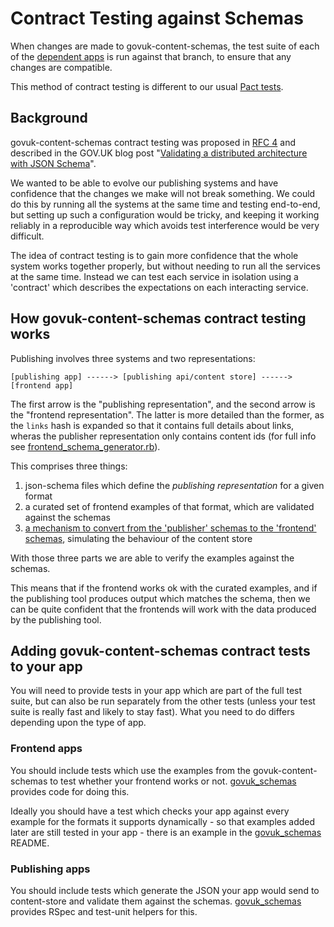 # Contract Testing against Schemas

When changes are made to govuk-content-schemas, the test suite of each of the [dependent apps](https://github.com/alphagov/govuk-content-schemas/blob/aad248a867e878a496dcb488a4ba2170cebdb86b/Jenkinsfile#L7-L38) is run against that branch, to ensure that any changes are compatible.

This method of contract testing is different to our usual [Pact tests](https://docs.publishing.service.gov.uk/manual/pact-broker.html).

## Background

govuk-content-schemas contract testing was proposed in [RFC 4](https://gov-uk.atlassian.net/wiki/display/WH/RFC+4+%3A+Enabling+the+independent+iteration+of+formats+on+government-frontend) and described in the GOV.UK blog post "[Validating a distributed architecture with JSON Schema](https://gdstechnology.blog.gov.uk/2015/01/07/validating-a-distributed-architecture-with-json-schema/)".

We wanted to be able to evolve our publishing systems and have confidence that the changes we make will not break something. We could do this by running all the systems at the same time and testing end-to-end, but setting up such a configuration would be tricky, and keeping it working reliably in a reproducible way which avoids test interference would be very difficult.

The idea of contract testing is to gain more confidence that the whole system works together properly, but without needing to run all the services at the same time. Instead we can test each service in isolation using a 'contract' which describes the expectations on each interacting service.

## How govuk-content-schemas contract testing works

Publishing involves three systems and two representations:

```
[publishing app] ------> [publishing api/content store] ------> [frontend app]
```

The first arrow is the "publishing representation", and the second arrow is the "frontend representation". The latter is more detailed than the former, as the `links` hash is expanded so
that it contains full details about links, wheras the publisher representation
only contains content ids (for full info see [frontend_schema_generator.rb](../lib/schema_generator/frontend_schema_generator.rb)).

This comprises three things:

1. json-schema files which define the *publishing representation* for a given format
2. a curated set of frontend examples of that format, which are validated against the schemas
3. [a mechanism to convert from the 'publisher' schemas to the 'frontend' schemas](https://github.com/alphagov/govuk-content-schemas/blob/main/lib/schema_generator/frontend_schema_generator.rb), simulating the behaviour of the content store

With those three parts we are able to verify the examples against the schemas.

This means that if the frontend works ok with the curated examples, and if the publishing tool produces output which matches the schema, then we can be quite confident that the frontends will work with the data produced by the publishing tool.

## Adding govuk-content-schemas contract tests to your app

You will need to provide tests in your app which are part of the full test suite, but can also be run separately from the other tests (unless your test suite is really fast and likely to stay fast). What you need to do differs depending upon the type of app.

### Frontend apps

You should include tests which use the examples from the govuk-content-schemas to test whether your frontend works or not. [govuk_schemas](https://github.com/alphagov/govuk_schemas) provides code for doing this.

Ideally you should have a test which checks your app against every example for the formats it supports dynamically - so that examples added later are still tested in your app - there is an example in the [govuk_schemas](https://github.com/alphagov/govuk_schemas) README.

### Publishing apps

You should include tests which generate the JSON your app would send to content-store and validate them against the schemas. [govuk_schemas](https://github.com/alphagov/govuk_schemas) provides RSpec and test-unit helpers for this.
